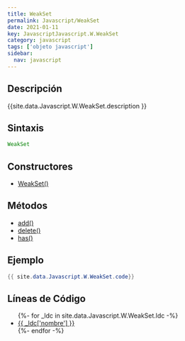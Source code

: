 ```yaml
---
title: WeakSet
permalink: Javascript/WeakSet
date: 2021-01-11
key: JavascriptJavascript.W.WeakSet
category: javascript
tags: ['objeto javascript']
sidebar: 
  nav: javascript
---
```


## Descripción
{{site.data.Javascript.W.WeakSet.description }}

## Sintaxis
~~~javascript
WeakSet
~~~

## Constructores
* [WeakSet()](/javascript/WeakSet/WeakSet/)

## Métodos
* [add()](/javascript/WeakSet/add)
* [delete()](/javascript/WeakSet/delete)
* [has()](/javascript/WeakSet/has)

## Ejemplo
~~~java
{{ site.data.Javascript.W.WeakSet.code}}
~~~

## Líneas de Código
<ul>
{%- for _ldc in site.data.Javascript.W.WeakSet.ldc -%}
   <li>
       <a href="{{_ldc['url'] }}">{{ _ldc['nombre'] }}</a>
   </li>
{%- endfor -%}
</ul>
